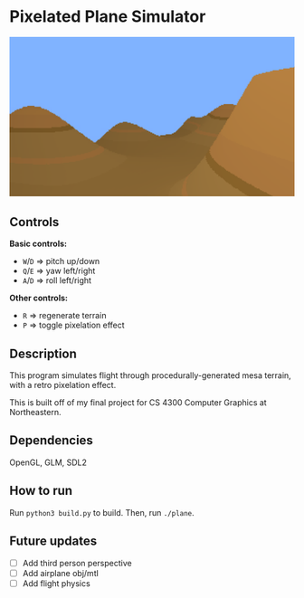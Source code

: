 # Pixelated Plane Simulator

<img src="./media/terrain.png">

## Controls
__Basic controls:__
- `W`/`D` => pitch up/down
- `Q`/`E` => yaw left/right
- `A`/`D` => roll left/right

__Other controls:__
- `R` => regenerate terrain
- `P` => toggle pixelation effect


## Description

This program simulates flight through procedurally-generated mesa terrain, with a retro pixelation effect.

This is built off of my final project for CS 4300 Computer Graphics at Northeastern.


## Dependencies

OpenGL, GLM, SDL2

  
## How to run 

Run `python3 build.py` to build. Then, run `./plane`.

## Future updates
- [ ] Add third person perspective
- [ ] Add airplane obj/mtl
- [ ] Add flight physics 

